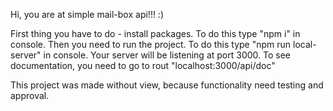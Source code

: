 Hi, you are at simple mail-box api!!! :)

First thing you have to do - install packages. To do this type "npm i" in console.
Then you need to run the project. To do this type "npm run local-server" in console. Your server will be listening at port 3000.
To see documentation, you need to go to rout "localhost:3000/api/doc"

This project was made without view, because functionality need testing and approval.